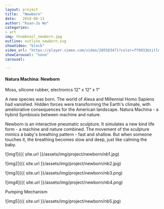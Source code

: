 ```yaml
---
layout: project
title:  "Newborn"
date:   2018-08-11
author: "Kuan-Ju Wu"
categories:
- art
img: thumbnail_newborn.jpg
outline: outline_newborn.svg
showVideo: "block"
video_url: "https://player.vimeo.com/video/285583471?color=ff9933&title=0&byline=0&portrait=0"
showCarousel: "none"
carousel:

---
```

#### Natura Machina: Newborn ####

Moss, silicone rubber, electronics 12” x 12” x 1”

A new species was born. The world of Alexa and Millennial Homo Sapiens had vanished. Hidden forces were transforming the Earth's climate, with ameliorative consequences for the American landscape. Natura Machina - a hybrid Symbiosis between machine and nature.

Newborn is an interactive pneumatic sculpture. It simulates a new kind life form - a machine and nature combined.
The movement of the sculpture mimics a baby's breathing pattern - fast and shallow. But when someone touches it, the breathing becomes slow and deep, just like calming the baby.


![img1]({{ site.url }}/assets/img/project/newborn/nb1.jpg)

![img2]({{ site.url }}/assets/img/project/newborn/nb2.jpg)

![img3]({{ site.url }}/assets/img/project/newborn/nb3.png)

![img4]({{ site.url }}/assets/img/project/newborn/nb4.png)

Pumping Mechanism

![img5]({{ site.url }}/assets/img/project/newborn/nb5.jpg)
